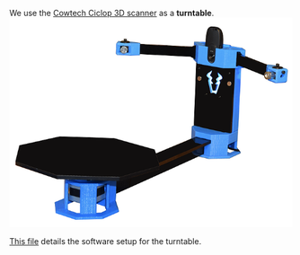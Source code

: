 We use the [Cowtech Ciclop 3D scanner](https://www.cowtechengineering.com/3d-scanners) as a **turntable**.
![Ciclop Scanner](ciclop_scanner.png)

[This file](deps.md#installing-horus-only-needed-if-you-want-to-record-your-own-data) details the software setup for the turntable.
